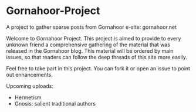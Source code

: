# Gornahoor-Project
A project to gather sparse posts from Gornahoor e-site: gornahoor.net

Welcome to Gornahoor Project. This project is aimed to provide to every unknown friend a comprehensive gathering of the material that was released in the Gornahoor blog. 
This material will be ordered by main issues, so that readers can follow the deep threads of this site more easily.

Feel free to take part in this project. You can fork it or open an issue to point out enhancements.

Upcoming uploads:

- Hermetism
- Gnosis: salient traditional authors
